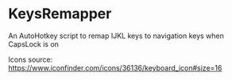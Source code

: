 KeysRemapper
============

An AutoHotkey script to remap IJKL keys to navigation keys when CapsLock is on

Icons source: https://www.iconfinder.com/icons/36136/keyboard_icon#size=16